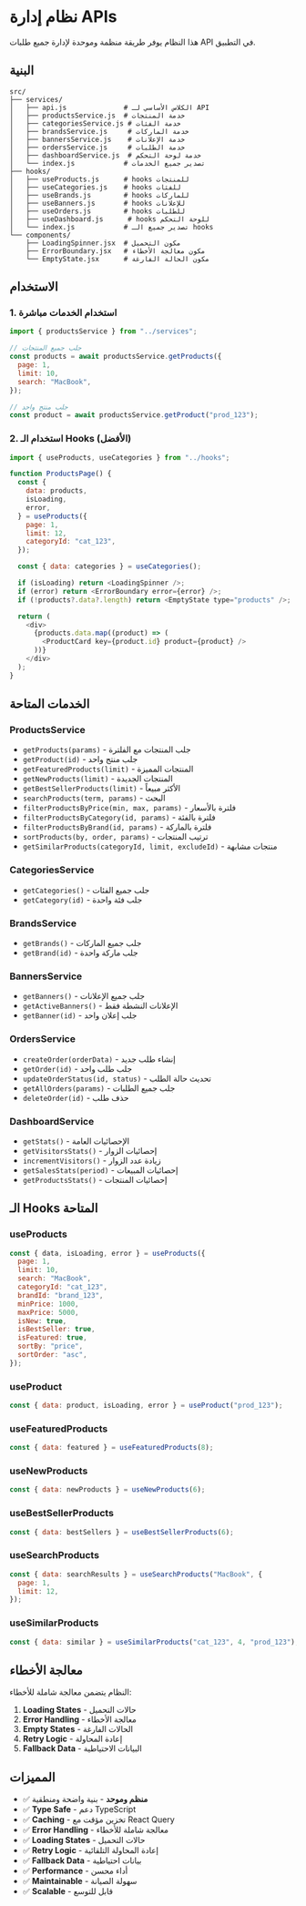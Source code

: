# نظام إدارة APIs

هذا النظام يوفر طريقة منظمة وموحدة لإدارة جميع طلبات API في التطبيق.

## البنية

```
src/
├── services/
│   ├── api.js              # الكلاس الأساسي لـ API
│   ├── productsService.js  # خدمة المنتجات
│   ├── categoriesService.js # خدمة الفئات
│   ├── brandsService.js     # خدمة الماركات
│   ├── bannersService.js    # خدمة الإعلانات
│   ├── ordersService.js     # خدمة الطلبات
│   ├── dashboardService.js  # خدمة لوحة التحكم
│   └── index.js            # تصدير جميع الخدمات
├── hooks/
│   ├── useProducts.js      # hooks للمنتجات
│   ├── useCategories.js    # hooks للفئات
│   ├── useBrands.js        # hooks للماركات
│   ├── useBanners.js       # hooks للإعلانات
│   ├── useOrders.js        # hooks للطلبات
│   ├── useDashboard.js      # hooks للوحة التحكم
│   └── index.js            # تصدير جميع الـ hooks
└── components/
    ├── LoadingSpinner.jsx  # مكون التحميل
    ├── ErrorBoundary.jsx   # مكون معالجة الأخطاء
    └── EmptyState.jsx      # مكون الحالة الفارغة
```

## الاستخدام

### 1. استخدام الخدمات مباشرة

```javascript
import { productsService } from "../services";

// جلب جميع المنتجات
const products = await productsService.getProducts({
  page: 1,
  limit: 10,
  search: "MacBook",
});

// جلب منتج واحد
const product = await productsService.getProduct("prod_123");
```

### 2. استخدام الـ Hooks (الأفضل)

```javascript
import { useProducts, useCategories } from "../hooks";

function ProductsPage() {
  const {
    data: products,
    isLoading,
    error,
  } = useProducts({
    page: 1,
    limit: 12,
    categoryId: "cat_123",
  });

  const { data: categories } = useCategories();

  if (isLoading) return <LoadingSpinner />;
  if (error) return <ErrorBoundary error={error} />;
  if (!products?.data?.length) return <EmptyState type="products" />;

  return (
    <div>
      {products.data.map((product) => (
        <ProductCard key={product.id} product={product} />
      ))}
    </div>
  );
}
```

## الخدمات المتاحة

### ProductsService

- `getProducts(params)` - جلب المنتجات مع الفلترة
- `getProduct(id)` - جلب منتج واحد
- `getFeaturedProducts(limit)` - المنتجات المميزة
- `getNewProducts(limit)` - المنتجات الجديدة
- `getBestSellerProducts(limit)` - الأكثر مبيعاً
- `searchProducts(term, params)` - البحث
- `filterProductsByPrice(min, max, params)` - فلترة بالأسعار
- `filterProductsByCategory(id, params)` - فلترة بالفئة
- `filterProductsByBrand(id, params)` - فلترة بالماركة
- `sortProducts(by, order, params)` - ترتيب المنتجات
- `getSimilarProducts(categoryId, limit, excludeId)` - منتجات مشابهة

### CategoriesService

- `getCategories()` - جلب جميع الفئات
- `getCategory(id)` - جلب فئة واحدة

### BrandsService

- `getBrands()` - جلب جميع الماركات
- `getBrand(id)` - جلب ماركة واحدة

### BannersService

- `getBanners()` - جلب جميع الإعلانات
- `getActiveBanners()` - الإعلانات النشطة فقط
- `getBanner(id)` - جلب إعلان واحد

### OrdersService

- `createOrder(orderData)` - إنشاء طلب جديد
- `getOrder(id)` - جلب طلب واحد
- `updateOrderStatus(id, status)` - تحديث حالة الطلب
- `getAllOrders(params)` - جلب جميع الطلبات
- `deleteOrder(id)` - حذف طلب

### DashboardService

- `getStats()` - الإحصائيات العامة
- `getVisitorsStats()` - إحصائيات الزوار
- `incrementVisitors()` - زيادة عدد الزوار
- `getSalesStats(period)` - إحصائيات المبيعات
- `getProductsStats()` - إحصائيات المنتجات

## الـ Hooks المتاحة

### useProducts

```javascript
const { data, isLoading, error } = useProducts({
  page: 1,
  limit: 10,
  search: "MacBook",
  categoryId: "cat_123",
  brandId: "brand_123",
  minPrice: 1000,
  maxPrice: 5000,
  isNew: true,
  isBestSeller: true,
  isFeatured: true,
  sortBy: "price",
  sortOrder: "asc",
});
```

### useProduct

```javascript
const { data: product, isLoading, error } = useProduct("prod_123");
```

### useFeaturedProducts

```javascript
const { data: featured } = useFeaturedProducts(8);
```

### useNewProducts

```javascript
const { data: newProducts } = useNewProducts(6);
```

### useBestSellerProducts

```javascript
const { data: bestSellers } = useBestSellerProducts(6);
```

### useSearchProducts

```javascript
const { data: searchResults } = useSearchProducts("MacBook", {
  page: 1,
  limit: 12,
});
```

### useSimilarProducts

```javascript
const { data: similar } = useSimilarProducts("cat_123", 4, "prod_123");
```

## معالجة الأخطاء

النظام يتضمن معالجة شاملة للأخطاء:

1. **Loading States** - حالات التحميل
2. **Error Handling** - معالجة الأخطاء
3. **Empty States** - الحالات الفارغة
4. **Retry Logic** - إعادة المحاولة
5. **Fallback Data** - البيانات الاحتياطية

## المميزات

- ✅ **منظم وموحد** - بنية واضحة ومنطقية
- ✅ **Type Safe** - دعم TypeScript
- ✅ **Caching** - تخزين مؤقت مع React Query
- ✅ **Error Handling** - معالجة شاملة للأخطاء
- ✅ **Loading States** - حالات التحميل
- ✅ **Retry Logic** - إعادة المحاولة التلقائية
- ✅ **Fallback Data** - بيانات احتياطية
- ✅ **Performance** - أداء محسن
- ✅ **Maintainable** - سهولة الصيانة
- ✅ **Scalable** - قابل للتوسع
